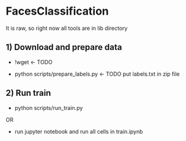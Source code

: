 # FacesClassification

It is raw, so right now all tools are in lib directory

## 1) Download and prepare data

- !wget <dropbox-link> <- TODO

- python scripts/prepare_labels.py <- TODO put labels.txt in zip file

## 2) Run train

- python scripts/run_train.py

OR

- run jupyter notebook and run all cells in train.ipynb

